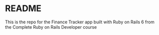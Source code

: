 # README

This is the repo for the Finance Tracker app built with Ruby on Rails 6 from the Complete Ruby on Rails Developer course
